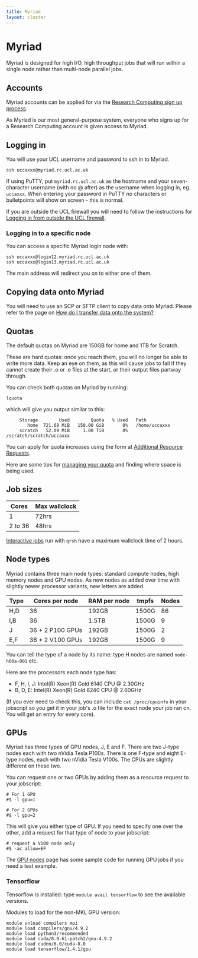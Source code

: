 ```yaml
---
title: Myriad
layout: cluster
---
```

# Myriad

Myriad is designed for high I/O, high throughput jobs that will run
within a single node rather than multi-node parallel jobs.

## Accounts

Myriad accounts can be applied for via the [Research Computing sign up process](../Account_Services.md).

As Myriad is our most general-purpose system, everyone who signs up for a Research Computing account is given access to Myriad.

## Logging in

You will use your UCL username and password to ssh in to Myriad.

```
ssh uccaxxx@myriad.rc.ucl.ac.uk
```

If using PuTTY, put `myriad.rc.ucl.ac.uk` as the hostname and your
seven-character username (with no @ after) as the username when logging
in, eg. `uccaxxx`. When entering your password in PuTTY no characters or
bulletpoints will show on screen - this is normal.

If you are outside the UCL firewall you will need to follow the
instructions for [Logging in from outside the UCL firewall](../howto.md#logging-in-from-outside-the-ucl-firewall).

### Logging in to a specific node

You can access a specific Myriad login node with: 

```
ssh uccaxxx@login12.myriad.rc.ucl.ac.uk
ssh uccaxxx@login13.myriad.rc.ucl.ac.uk
```

The main address will redirect you on to either one of them.

## Copying data onto Myriad

You will need to use an SCP or SFTP client to copy data onto Myriad.
Please refer to the page on [How do I transfer data onto the system?](../howto.md#how-do-i-transfer-data-onto-the-system)

## Quotas

The default quotas on Myriad are 150GB for home and 1TB for Scratch.

These are hard quotas: once you reach them, you will no longer be able
to write more data. Keep an eye on them, as this will cause jobs to fail
if they cannot create their .o or .e files at the start, or their output
files partway through.

You can check both quotas on Myriad by running: 

```
lquota
``` 

which will give you output similar to this:

```
     Storage        Used        Quota   % Used   Path
        home  721.68 MiB   150.00 GiB       0%   /home/uccaxxx
     scratch   52.09 MiB     1.00 TiB       0%   /scratch/scratch/uccaxxx
```

You can apply for quota increases using the form at [Additional Resource Requests](../Additional_Resource_Requests.md).

Here are some tips for [managing your quota](../howto.md#managing-your-quota) and
finding where space is being used.

## Job sizes

| Cores   | Max wallclock |
| ------- | ------------- |
| 1       | 72hrs         |
| 2 to 36 | 48hrs         |

[Interactive jobs](../Interactive_Jobs.md) run with `qrsh` have a
maximum wallclock time of 2 hours.

## Node types

Myriad contains three main node types: standard compute nodes, high memory
nodes and GPU nodes. As new nodes as added over time with slightly newer processor
variants, new letters are added.

| Type  | Cores per node   | RAM per node | tmpfs | Nodes |
| ----- | ---------------- | ------------ | ----- | ----- |
| H,D   | 36               | 192GB        | 1500G | 86    |
| I,B   | 36               | 1.5TB        | 1500G | 9     |
| J     | 36 + 2 P100 GPUs | 192GB        | 1500G | 2     |
| E,F   | 36 + 2 V100 GPUs | 192GB        | 1500G | 9     |

You can tell the type of a node by its name: type H nodes are named
`node-h00a-001` etc.

Here are the processors each node type has:

  - F, H, I, J: Intel(R) Xeon(R) Gold 6140 CPU @ 2.30GHz
  - B, D, E: Intel(R) Xeon(R) Gold 6240 CPU @ 2.60GHz

(If you ever need to check this, you can include `cat /proc/cpuinfo` in your jobscript so
you get it in your job's .o file for the exact node your job ran on. You will get an entry
for every core).

## GPUs

Myriad has three types of GPU nodes, J, E and F. There are two J-type nodes each with two nVidia Tesla P100s.
There is one F-type and eight E-type nodes, each with two nVidia Tesla V100s. The CPUs are slightly different on these two.

You can request one or two GPUs by adding them as a resource request to your jobscript: 

```
# For 1 GPU
#$ -l gpu=1

# For 2 GPUs
#$ -l gpu=2
```

This will give you either type of GPU. If you need to specify one over the other, add a request for that type of node to your jobscript:

```
# request a V100 node only
#$ -ac allow=EF
```

The [GPU nodes](../Supplementary/GPU_Nodes.md) page has some sample code for running GPU jobs if you need a test example.

### Tensorflow

Tensorflow is installed: type `module avail tensorflow` to see the
available versions.

Modules to load for the non-MKL GPU version: 

```
module unload compilers mpi
module load compilers/gnu/4.9.2
module load python3/recommended
module load cuda/8.0.61-patch2/gnu-4.9.2
module load cudnn/6.0/cuda-8.0
module load tensorflow/1.4.1/gpu
```


